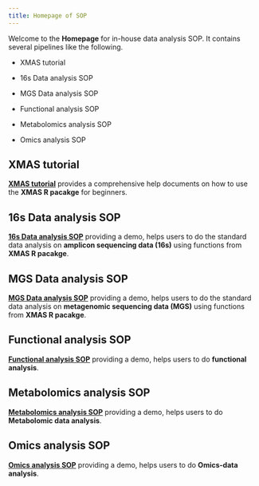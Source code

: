 ```yaml
---
title: Homepage of SOP
---
```


Welcome to the **Homepage** for in-house data analysis SOP. It contains several pipelines like the following.

+ XMAS tutorial

+ 16s Data analysis SOP

+ MGS Data analysis SOP

+ Functional analysis SOP

+ Metabolomics analysis SOP

+ Omics analysis SOP


## XMAS tutorial

**[XMAS tutorial](https://xbiomeanalysis.github.io/XMAS_tutorial/)** provides a comprehensive help documents on how to use the **XMAS R pacakge** for beginners.


## 16s Data analysis SOP

**[16s Data analysis SOP](https://xbiomeanalysis.github.io/16s_DataAnalysis_template/)** providing a demo, helps users to do the standard data analysis on **amplicon sequencing data (16s)** using functions from **XMAS R pacakge**.


## MGS Data analysis SOP

**[MGS Data analysis SOP](https://xbiomeanalysis.github.io/MGS_DataAnalysis_template/)** providing a demo, helps users to do the standard data analysis on **metagenomic sequencing data (MGS)** using functions from **XMAS R pacakge**.


## Functional analysis SOP

**[Functional analysis SOP](https://xbiomeanalysis.github.io/Functional_analysis/)** providing a demo, helps users to do **functional analysis**.


## Metabolomics analysis SOP

**[Metabolomics analysis SOP](https://xbiomeanalysis.github.io/Metabolomics_Aanlysis/)** providing a demo, helps users to do **Metabolomic data analysis**.


## Omics analysis SOP

**[Omics analysis SOP](https://xbiomeanalysis.github.io/Omics_analysis/)** providing a demo, helps users to do **Omics-data analysis**.


